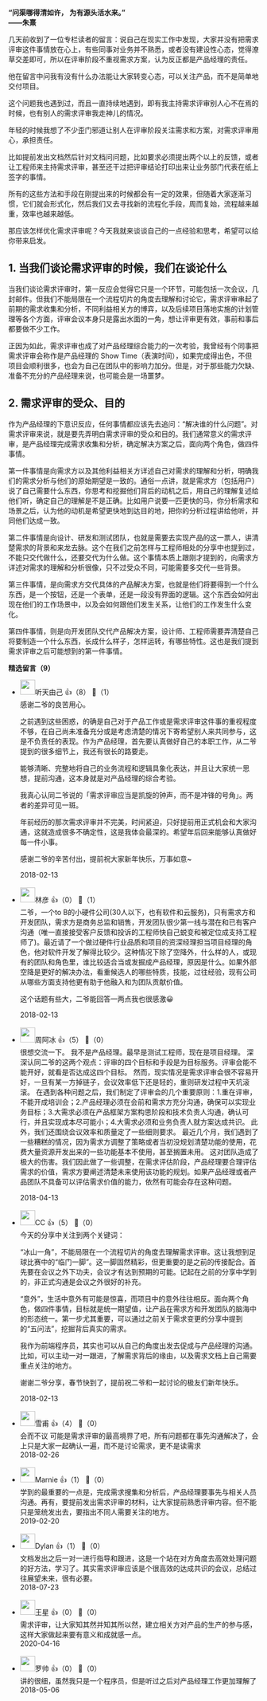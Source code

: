 **“问渠哪得清如许， 为有源头活水来。”**  
**——朱熹**

几天前收到了一位专栏读者的留言：说自己在现实工作中发现，大家并没有把需求评审这件事情放在心上，有些同事对业务并不熟悉，或者没有建设性心态，觉得潦草交差即可，所以在评审阶段不重视需求方案，认为反正都是产品经理的责任。

他在留言中问我有没有什么办法能让大家转变心态，可以关注产品，而不是简单地交付项目。

这个问题我也遇到过，而且一直持续地遇到，即有我主持需求评审别人心不在焉的时候，也有别人的需求评审我走神儿的情况。

年轻的时候我想了不少歪门邪道让别人在评审阶段关注需求和方案，对需求评审用心，承担责任。

比如提前发出文档然后针对文档问问题，比如要求必须提出两个以上的反馈，或者让工程师来主持需求评审，甚至还干过把评审结论打印出来让业务部门代表在纸上签字的事情。

所有的这些方法和手段在刚提出来的时候都会有一定的效果，但随着大家逐渐习惯，它们就会形式化，然后我们又去寻找新的流程化手段，周而复始，流程越来越重，效率也越来越低。

那应该怎样优化需求评审呢？今天我就来谈谈自己的一点经验和思考，希望可以给你带来启发。

## 1. 当我们谈论需求评审的时候，我们在谈论什么

当我们谈论需求评审时，第一反应会觉得它只是一个环节，可能包括一次会议，几封邮件。但我们不能局限在一个流程切片的角度去理解和讨论它，需求评审串起了前期的需求收集和分析，不同利益相关方的博弈，以及后续项目落地实施的计划管理等各个方面，评审会议本身只是露出水面的一角，想让评审更有效，事前和事后都要做不少工作。

正因为如此，需求评审也成了对产品经理综合能力的一次考验，我曾经有个同事把需求评审会称作是产品经理的 Show Time（表演时间），如果完成得出色，不但项目会顺利很多，也会为自己在团队中的影响力加分。但是，对于那些能力欠缺、准备不充分的产品经理来说，也可能会是一场噩梦。

## 2. 需求评审的受众、目的

作为产品经理的下意识反应，任何事情都应该先去追问：“解决谁的什么问题”。对需求评审来说，就是要先弄明白需求评审的受众和目的。我们通常意义的需求评审，是产品经理完成需求收集和分析，确定解决方案之后，面向两个角色，做四件事情。

第一件事情是向需求方以及其他利益相关方详述自己对需求的理解和分析，明确我们的需求分析与他们的原始期望是一致的。通俗一点讲，就是需求方（包括用户）说了自己需要什么东西，你思考和挖掘他们背后的动机之后，用自己的理解复述给他们听，确定自己的理解是不是正确。比如用户说要一匹更快的马，你分析需求和场景之后，认为他的动机是希望更快地到达目的地，把你的分析过程讲给他听，并同他们达成一致。

第二件事情是向设计、研发和测试团队，也就是需要去实现产品的这一票人，讲清楚需求的背景和来龙去脉。这个在我们之前怎样与工程师相处的分享中也提到过，不能只交代做什么，还要交代为什么做。这个事情本质上跟刚才提到的，向需求方详述对需求的理解和分析很像，只不过受众不同，可能需要多交代一些背景。

第三件事情，是向需求方交代具体的产品解决方案，也就是他们将要得到一个什么东西，是一个按钮，还是一个表单，还是一段没有界面的逻辑。这个东西会如何出现在他们的工作场景中，以及会如何跟他们发生关系，让他们的工作发生什么变化。

第四件事情，则是向开发团队交代产品解决方案，设计师、工程师需要弄清楚自己将要制造一个什么东西，长成什么样子，怎样运转，有哪些特性。这也是我们提到需求评审之后可能想到的第一件事情。
<div><strong>精选留言（9）</strong></div><ul>
<li><img src="https://static001.geekbang.org/account/avatar/00/0f/8e/8b/38b93ca0.jpg" width="30px"><span>听天由己</span> 👍（8） 💬（1）<div>感谢二爷的良苦用心。

之前遇到这些困惑，的确是自己对于产品工作或是需求评审这件事的重视程度不够，在自己尚未准备充分或是考虑清楚的情况下寄希望别人来共同参与，这是不负责任的表现。作为产品经理，首先要认真做好自己的本职工作，从二爷提到的很多细节上，我还有很长的路要走。

能够清晰、完整地将自己的业务流程和逻辑具象化表达，并且让大家统一思想，提前沟通，这本身就是对产品经理的综合考验。

我真心认同二爷说的「需求评审应当是凯旋的钟声，而不是冲锋的号角」。两者的差异可见一斑。

年前经历的那次需求评审并不完美，时间紧迫，只好提前用正式机会和大家沟通，这就造成很多不确定性，这是我体会最深的。希望年后回来能够认真做好每一件小事。

感谢二爷的辛苦付出，提前祝大家新年快乐，万事如意~</div>2018-02-13</li><br/><li><img src="https://static001.geekbang.org/account/avatar/00/0f/c1/a7/5e66d331.jpg" width="30px"><span>林彦</span> 👍（0） 💬（1）<div>二爷，一个to B的小硬件公司(30人以下，也有软件和云服务)，只有需求方和开发团队，需求方是商务总监和销售，开发团队很少第一线与潜在和已有客户沟通（唯一直接接受客户反馈和投诉的工程师快自己蜕变和被定位成支持工程师了)。最近请了一个做过硬件行业品质和项目的资深经理担当项目经理的角色，他对软件开发了解得比较少。这种情况下除了空降外，什么样的人，或现有的团队和角色里，谁比较适合当或发掘成产品经理，原因是什么。如果外部空降是更好的解决办法，看重候选人的哪些特质，技能，过往经验，现有公司从哪些方面支持他更有助于他融入和为团队贡献价值。

这个话题有些大，二爷能回答一两点我也很感激😀</div>2018-02-13</li><br/><li><img src="https://static001.geekbang.org/account/avatar/00/0f/94/df/d7829eee.jpg" width="30px"><span>周阿冰</span> 👍（5） 💬（0）<div>很想交流一下。
我不是产品经理。最早是测试工程师，现在是项目经理。
深深认同二爷的这两个观点：评审的四个目标和手段是为目标服务。评审会能不能开好，就看是否达成这四个目标。
然而，现实情况是需求评审会很不容易开好，一旦有某一方掉链子，会议效率低下还是轻的，重则研发过程中天坑滚滚。
在遇到各种问题之后，我们制定了评审会的几个重要原则：1.重在评审，不能开成培训会；2.产品经理必须在会前和需求方充分沟通，确保可以实现业务目标；3.大需求必须在产品框架方案构思阶段和技术负责人沟通，确认可行，并且实现成本尽可能小；4.大需求必须和业务负责人就方案达成共识。
此外，我们还围绕会议效率和质量定了一些细则要求。
最近几个月，我们遇到了一些糟糕的情况，因为需求方调整了策略或者当初没规划清楚功能的使用，花费大量资源开发出来的一些功能基本不使用，甚至搁置未用。
这对团队造成了极大的伤害。我们因此做了一些调整，在需求评估阶段，产品经理要合理评估需求的价值，需求方要阐述清楚未来使用该功能的规划。如果产品经理或者产品团队不具备可以评估需求价值的能力，依然有可能会存在这种问题。
</div>2018-04-13</li><br/><li><img src="https://static001.geekbang.org/account/avatar/00/0f/94/56/4b8395f6.jpg" width="30px"><span>CC</span> 👍（5） 💬（0）<div>今天的分享中关注到两个关键词：

“冰山一角”，不能局限在一个流程切片的角度去理解需求评审。这让我想到足球比赛中的“临门一脚”。这一脚固然精彩，但更重要的是之前的传接配合。首先要在会议之外下功夫，会议才有达到预期的可能。记起在之前的分享中学到的，非正式沟通是会议之外很好的补充。

“意外”，生活中意外有可能是惊喜，而项目中的意外往往相反。面向两个角色，做四件事情，目标就是统一期望值，让产品在需求方和开发团队的脑海中的形态统一。第一步尤其重要，可以通过之前关于需求变更的分享中提到的“五问法”，挖掘背后真实的需求。

我作为前端程序员，其实也可以从自己的角度出发去促成与产品经理的沟通。比如，可以主动一对一跟进，了解需求背后的缘由，以及需求文档上自己需要重点关注的地方。

谢谢二爷分享，春节快到了，提前祝二爷和一起讨论的极友们新年快乐。</div>2018-02-13</li><br/><li><img src="https://static001.geekbang.org/account/avatar/00/0f/8a/9c/d172e67b.jpg" width="30px"><span>雪甫</span> 👍（4） 💬（0）<div>会而不议 可能是需求评审的最高境界了吧，所有问题都在事先沟通解决了，会上只是大家一起确认一遍，而不是讨论需求，更不是读需求</div>2018-02-26</li><br/><li><img src="https://static001.geekbang.org/account/avatar/00/0f/49/b8/fb19aa6a.jpg" width="30px"><span>Marnie</span> 👍（1） 💬（0）<div>学到的最重要的一点是，完成需求搜集和分析后，产品经理要事先与相关人员沟通。再有，要提前发出需求评审的材料，让大家提前熟悉评审内容。但不能只是笼统发出去，要指出不同人需要关注的地方。</div>2019-02-20</li><br/><li><img src="https://static001.geekbang.org/account/avatar/00/10/94/ee/8451dfc4.jpg" width="30px"><span>Dylan</span> 👍（1） 💬（0）<div>文档发出之后一对一进行指导和跟进，这是一个站在对方角度去高效处理问题的好方法，学习了。其实需求评审应该是个很高效的达成共识的会议，总结过往展望未来，很有必要。</div>2018-07-23</li><br/><li><img src="" width="30px"><span>王星</span> 👍（0） 💬（0）<div>需求评审，让大家知其然并知其所以然，建立相关方对产品的生产的参与感，这样大家做起来要有意义和成就感一点。</div>2020-04-16</li><br/><li><img src="https://static001.geekbang.org/account/avatar/00/0f/9b/d4/ec627af3.jpg" width="30px"><span>罗帅</span> 👍（0） 💬（0）<div>讲的很细，虽然我只是一个程序员，但是听过之后对产品经理工作更加理解了</div>2018-05-06</li><br/>
</ul>